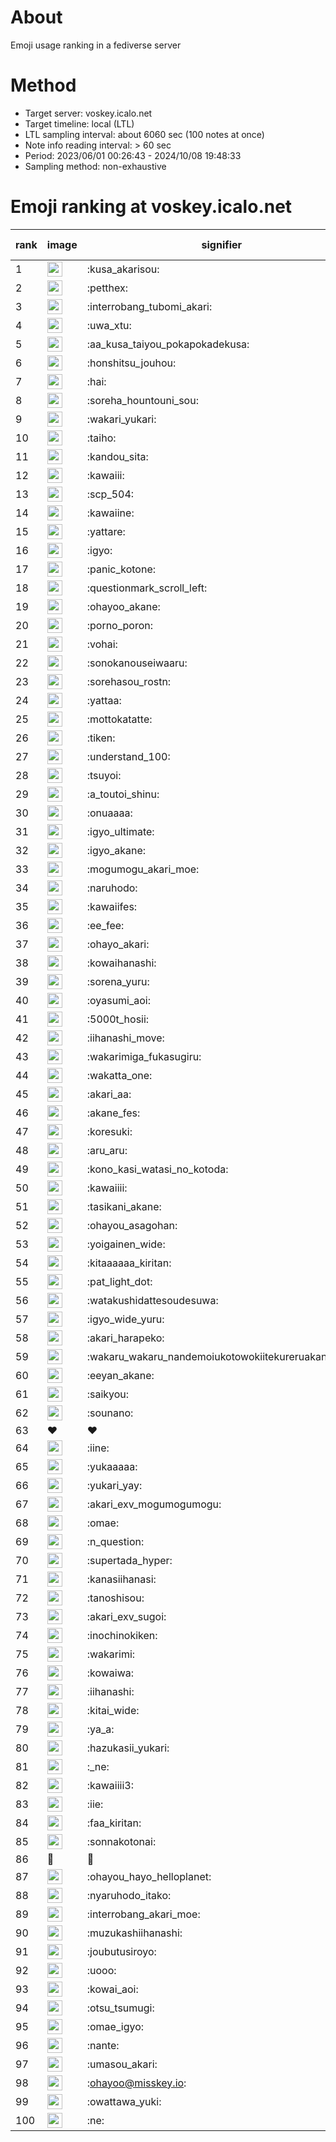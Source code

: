 # About
Emoji usage ranking in a fediverse server

# Method
- Target server: voskey.icalo.net
- Target timeline: local (LTL)
- LTL sampling interval: about 6060 sec (100 notes at once)
- Note info reading interval: > 60 sec
- Period: 2023/06/01 00:26:43 - 2024/10/08 19:48:33 
- Sampling method: non-exhaustive

# Emoji ranking at voskey.icalo.net

|rank|image|signifier|type|frequency score|
|----|----|----|----|----|
|1|<img height="24" src="https://voskey.icalo.net/emoji/kusa_akarisou.webp">|:kusa_akarisou:|custom|32742|
|2|<img height="24" src="https://voskey.icalo.net/emoji/petthex.webp">|:petthex:|custom|25057|
|3|<img height="24" src="https://voskey.icalo.net/emoji/interrobang_tubomi_akari.webp">|:interrobang_tubomi_akari:|custom|13236|
|4|<img height="24" src="https://voskey.icalo.net/emoji/uwa_xtu.webp">|:uwa_xtu:|custom|12274|
|5|<img height="24" src="https://voskey.icalo.net/emoji/aa_kusa_taiyou_pokapokadekusa.webp">|:aa_kusa_taiyou_pokapokadekusa:|custom|10376|
|6|<img height="24" src="https://voskey.icalo.net/emoji/honshitsu_jouhou.webp">|:honshitsu_jouhou:|custom|9670|
|7|<img height="24" src="https://voskey.icalo.net/emoji/hai.webp">|:hai:|custom|8269|
|8|<img height="24" src="https://voskey.icalo.net/emoji/soreha_hountouni_sou.webp">|:soreha_hountouni_sou:|custom|7258|
|9|<img height="24" src="https://voskey.icalo.net/emoji/wakari_yukari.webp">|:wakari_yukari:|custom|7002|
|10|<img height="24" src="https://voskey.icalo.net/emoji/taiho.webp">|:taiho:|custom|6848|
|11|<img height="24" src="https://voskey.icalo.net/emoji/kandou_sita.webp">|:kandou_sita:|custom|6468|
|12|<img height="24" src="https://voskey.icalo.net/emoji/kawaiii.webp">|:kawaiii:|custom|6321|
|13|<img height="24" src="https://voskey.icalo.net/emoji/scp_504.webp">|:scp_504:|custom|5883|
|14|<img height="24" src="https://voskey.icalo.net/emoji/kawaiine.webp">|:kawaiine:|custom|5148|
|15|<img height="24" src="https://voskey.icalo.net/emoji/yattare.webp">|:yattare:|custom|4738|
|16|<img height="24" src="https://voskey.icalo.net/emoji/igyo.webp">|:igyo:|custom|4660|
|17|<img height="24" src="https://voskey.icalo.net/emoji/panic_kotone.webp">|:panic_kotone:|custom|4640|
|18|<img height="24" src="https://voskey.icalo.net/emoji/questionmark_scroll_left.webp">|:questionmark_scroll_left:|custom|4638|
|19|<img height="24" src="https://voskey.icalo.net/emoji/ohayoo_akane.webp">|:ohayoo_akane:|custom|4496|
|20|<img height="24" src="https://voskey.icalo.net/emoji/porno_poron.webp">|:porno_poron:|custom|4487|
|21|<img height="24" src="https://voskey.icalo.net/emoji/vohai.webp">|:vohai:|custom|4270|
|22|<img height="24" src="https://voskey.icalo.net/emoji/sonokanouseiwaaru.webp">|:sonokanouseiwaaru:|custom|4266|
|23|<img height="24" src="https://voskey.icalo.net/emoji/sorehasou_rostn.webp">|:sorehasou_rostn:|custom|4181|
|24|<img height="24" src="https://voskey.icalo.net/emoji/yattaa.webp">|:yattaa:|custom|3891|
|25|<img height="24" src="https://voskey.icalo.net/emoji/mottokatatte.webp">|:mottokatatte:|custom|3715|
|26|<img height="24" src="https://voskey.icalo.net/emoji/tiken.webp">|:tiken:|custom|3704|
|27|<img height="24" src="https://voskey.icalo.net/emoji/understand_100.webp">|:understand_100:|custom|3678|
|28|<img height="24" src="https://voskey.icalo.net/emoji/tsuyoi.webp">|:tsuyoi:|custom|3528|
|29|<img height="24" src="https://voskey.icalo.net/emoji/a_toutoi_shinu.webp">|:a_toutoi_shinu:|custom|3466|
|30|<img height="24" src="https://voskey.icalo.net/emoji/onuaaaa.webp">|:onuaaaa:|custom|3155|
|31|<img height="24" src="https://voskey.icalo.net/emoji/igyo_ultimate.webp">|:igyo_ultimate:|custom|3090|
|32|<img height="24" src="https://voskey.icalo.net/emoji/igyo_akane.webp">|:igyo_akane:|custom|3027|
|33|<img height="24" src="https://voskey.icalo.net/emoji/mogumogu_akari_moe.webp">|:mogumogu_akari_moe:|custom|2955|
|34|<img height="24" src="https://voskey.icalo.net/emoji/naruhodo.webp">|:naruhodo:|custom|2919|
|35|<img height="24" src="https://voskey.icalo.net/emoji/kawaiifes.webp">|:kawaiifes:|custom|2878|
|36|<img height="24" src="https://voskey.icalo.net/emoji/ee_fee.webp">|:ee_fee:|custom|2810|
|37|<img height="24" src="https://voskey.icalo.net/emoji/ohayo_akari.webp">|:ohayo_akari:|custom|2799|
|38|<img height="24" src="https://voskey.icalo.net/emoji/kowaihanashi.webp">|:kowaihanashi:|custom|2760|
|39|<img height="24" src="https://voskey.icalo.net/emoji/sorena_yuru.webp">|:sorena_yuru:|custom|2725|
|40|<img height="24" src="https://voskey.icalo.net/emoji/oyasumi_aoi.webp">|:oyasumi_aoi:|custom|2719|
|41|<img height="24" src="https://voskey.icalo.net/emoji/5000t_hosii.webp">|:5000t_hosii:|custom|2565|
|42|<img height="24" src="https://voskey.icalo.net/emoji/iihanashi_move.webp">|:iihanashi_move:|custom|2481|
|43|<img height="24" src="https://voskey.icalo.net/emoji/wakarimiga_fukasugiru.webp">|:wakarimiga_fukasugiru:|custom|2456|
|44|<img height="24" src="https://voskey.icalo.net/emoji/wakatta_one.webp">|:wakatta_one:|custom|2406|
|45|<img height="24" src="https://voskey.icalo.net/emoji/akari_aa.webp">|:akari_aa:|custom|2368|
|46|<img height="24" src="https://voskey.icalo.net/emoji/akane_fes.webp">|:akane_fes:|custom|2351|
|47|<img height="24" src="https://voskey.icalo.net/emoji/koresuki.webp">|:koresuki:|custom|2340|
|48|<img height="24" src="https://voskey.icalo.net/emoji/aru_aru.webp">|:aru_aru:|custom|2306|
|49|<img height="24" src="https://voskey.icalo.net/emoji/kono_kasi_watasi_no_kotoda.webp">|:kono_kasi_watasi_no_kotoda:|custom|2304|
|50|<img height="24" src="https://voskey.icalo.net/emoji/kawaiiii.webp">|:kawaiiii:|custom|2290|
|51|<img height="24" src="https://voskey.icalo.net/emoji/tasikani_akane.webp">|:tasikani_akane:|custom|2286|
|52|<img height="24" src="https://voskey.icalo.net/emoji/ohayou_asagohan.webp">|:ohayou_asagohan:|custom|2230|
|53|<img height="24" src="https://voskey.icalo.net/emoji/yoigainen_wide.webp">|:yoigainen_wide:|custom|2210|
|54|<img height="24" src="https://voskey.icalo.net/emoji/kitaaaaaa_kiritan.webp">|:kitaaaaaa_kiritan:|custom|2200|
|55|<img height="24" src="https://voskey.icalo.net/emoji/pat_light_dot.webp">|:pat_light_dot:|custom|2167|
|56|<img height="24" src="https://voskey.icalo.net/emoji/watakushidattesoudesuwa.webp">|:watakushidattesoudesuwa:|custom|2158|
|57|<img height="24" src="https://voskey.icalo.net/emoji/igyo_wide_yuru.webp">|:igyo_wide_yuru:|custom|2132|
|58|<img height="24" src="https://voskey.icalo.net/emoji/akari_harapeko.webp">|:akari_harapeko:|custom|2120|
|59|<img height="24" src="https://voskey.icalo.net/emoji/wakaru_wakaru_nandemoiukotowokiitekureruakanetyan.webp">|:wakaru_wakaru_nandemoiukotowokiitekureruakanetyan:|custom|2105|
|60|<img height="24" src="https://voskey.icalo.net/emoji/eeyan_akane.webp">|:eeyan_akane:|custom|2092|
|61|<img height="24" src="https://voskey.icalo.net/emoji/saikyou.webp">|:saikyou:|custom|2065|
|62|<img height="24" src="https://voskey.icalo.net/emoji/sounano.webp">|:sounano:|custom|2003|
|63|❤|❤|unicode|1941|
|64|<img height="24" src="https://voskey.icalo.net/emoji/iine.webp">|:iine:|custom|1911|
|65|<img height="24" src="https://voskey.icalo.net/emoji/yukaaaaa.webp">|:yukaaaaa:|custom|1861|
|66|<img height="24" src="https://voskey.icalo.net/emoji/yukari_yay.webp">|:yukari_yay:|custom|1844|
|67|<img height="24" src="https://voskey.icalo.net/emoji/akari_exv_mogumogumogu.webp">|:akari_exv_mogumogumogu:|custom|1818|
|68|<img height="24" src="https://voskey.icalo.net/emoji/omae.webp">|:omae:|custom|1782|
|69|<img height="24" src="https://voskey.icalo.net/emoji/n_question.webp">|:n_question:|custom|1762|
|70|<img height="24" src="https://voskey.icalo.net/emoji/supertada_hyper.webp">|:supertada_hyper:|custom|1736|
|71|<img height="24" src="https://voskey.icalo.net/emoji/kanasiihanasi.webp">|:kanasiihanasi:|custom|1729|
|72|<img height="24" src="https://voskey.icalo.net/emoji/tanoshisou.webp">|:tanoshisou:|custom|1729|
|73|<img height="24" src="https://voskey.icalo.net/emoji/akari_exv_sugoi.webp">|:akari_exv_sugoi:|custom|1653|
|74|<img height="24" src="https://voskey.icalo.net/emoji/inochinokiken.webp">|:inochinokiken:|custom|1650|
|75|<img height="24" src="https://voskey.icalo.net/emoji/wakarimi.webp">|:wakarimi:|custom|1648|
|76|<img height="24" src="https://voskey.icalo.net/emoji/kowaiwa.webp">|:kowaiwa:|custom|1617|
|77|<img height="24" src="https://voskey.icalo.net/emoji/iihanashi.webp">|:iihanashi:|custom|1577|
|78|<img height="24" src="https://voskey.icalo.net/emoji/kitai_wide.webp">|:kitai_wide:|custom|1568|
|79|<img height="24" src="https://voskey.icalo.net/emoji/ya_a.webp">|:ya_a:|custom|1562|
|80|<img height="24" src="https://voskey.icalo.net/emoji/hazukasii_yukari.webp">|:hazukasii_yukari:|custom|1527|
|81|<img height="24" src="https://voskey.icalo.net/emoji/_ne.webp">|:_ne:|custom|1513|
|82|<img height="24" src="https://voskey.icalo.net/emoji/kawaiiii3.webp">|:kawaiiii3:|custom|1485|
|83|<img height="24" src="https://voskey.icalo.net/emoji/iie.webp">|:iie:|custom|1481|
|84|<img height="24" src="https://voskey.icalo.net/emoji/faa_kiritan.webp">|:faa_kiritan:|custom|1468|
|85|<img height="24" src="https://voskey.icalo.net/emoji/sonnakotonai.webp">|:sonnakotonai:|custom|1459|
|86|🤔|🤔|unicode|1455|
|87|<img height="24" src="https://voskey.icalo.net/emoji/ohayou_hayo_helloplanet.webp">|:ohayou_hayo_helloplanet:|custom|1428|
|88|<img height="24" src="https://voskey.icalo.net/emoji/nyaruhodo_itako.webp">|:nyaruhodo_itako:|custom|1415|
|89|<img height="24" src="https://voskey.icalo.net/emoji/interrobang_akari_moe.webp">|:interrobang_akari_moe:|custom|1403|
|90|<img height="24" src="https://voskey.icalo.net/emoji/muzukashiihanashi.webp">|:muzukashiihanashi:|custom|1395|
|91|<img height="24" src="https://voskey.icalo.net/emoji/joubutusiroyo.webp">|:joubutusiroyo:|custom|1393|
|92|<img height="24" src="https://voskey.icalo.net/emoji/uooo.webp">|:uooo:|custom|1389|
|93|<img height="24" src="https://voskey.icalo.net/emoji/kowai_aoi.webp">|:kowai_aoi:|custom|1330|
|94|<img height="24" src="https://voskey.icalo.net/emoji/otsu_tsumugi.webp">|:otsu_tsumugi:|custom|1325|
|95|<img height="24" src="https://voskey.icalo.net/emoji/omae_igyo.webp">|:omae_igyo:|custom|1307|
|96|<img height="24" src="https://voskey.icalo.net/emoji/nante.webp">|:nante:|custom|1298|
|97|<img height="24" src="https://voskey.icalo.net/emoji/umasou_akari.webp">|:umasou_akari:|custom|1268|
|98|<img height="24" src="https://voskey.icalo.net/emoji/ohayoo.webp">|:ohayoo@misskey.io:|custom|1267|
|99|<img height="24" src="https://voskey.icalo.net/emoji/owattawa_yuki.webp">|:owattawa_yuki:|custom|1264|
|100|<img height="24" src="https://voskey.icalo.net/emoji/ne.webp">|:ne:|custom|1249|
